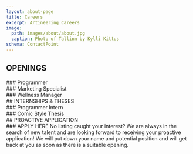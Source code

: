 ```yaml
---
layout: about-page
title: Careers
excerpt: Artineering Careers
image:
  path: images/about/about.jpg
  caption: Photo of Tallinn by Kylli Kittus
schema: ContactPoint
---
```


<div class="aio-careers-center" markdown="1">

## OPENINGS
<div class="aio-careers-grid">

<div markdown="1">
<i class="fal fa-laptop-code fa-6x"></i>
### Programmer
</div>

<div markdown="1">
<i class="fal fa-bullhorn fa-6x"></i>
### Marketing Specialist
</div>

<div markdown="1">
<i class="fal fa-spa fa-6x"></i>
### Wellness Manager
</div>

</div>
</div>


<div class="aio-careers-center" markdown="1">
## INTERNSHIPS & THESES

<div class="aio-careers-grid">

<div markdown="1">
<i class="fal fa-laptop-code fa-6x"></i>
### Programmer Intern
</div>

<div markdown="1">
<i class="fal fa-paint-brush-alt fa-6x"></i>
### Comic Style Thesis
</div>

</div>
</div>


<div class="aio-careers-center" markdown="1">
## PROACTIVE APPLICATION

<div class="aio-careers-grid">

<div class="aio-careers-initiative" markdown="1">
<i class="fal fa-user-plus fa-6x"></i>
### APPLY HERE
No listing caught your interest? We are always in the search of new talent and are looking forward to receiving your proactive application! We will put down your name and potential position and will get back at you as soon as there is a suitable opening.
</div>


</div>
</div>

